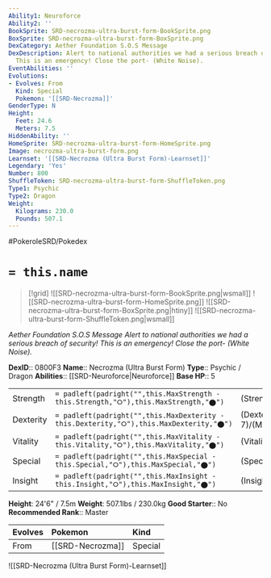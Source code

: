 ```yaml
---
Ability1: Neuroforce
Ability2: ''
BookSprite: SRD-necrozma-ultra-burst-form-BookSprite.png
BoxSprite: SRD-necrozma-ultra-burst-form-BoxSprite.png
DexCategory: Aether Foundation S.O.S Message
DexDescription: Alert to national authorities we had a serious breach of security!
  This is an emergency! Close the port- (White Noise).
EventAbilities: ''
Evolutions:
- Evolves: From
  Kind: Special
  Pokemon: '[[SRD-Necrozma]]'
GenderType: N
Height:
  Feet: 24.6
  Meters: 7.5
HiddenAbility: ''
HomeSprite: SRD-necrozma-ultra-burst-form-HomeSprite.png
Image: necrozma-ultra-burst-form.png
Learnset: '[[SRD-Necrozma (Ultra Burst Form)-Learnset]]'
Legendary: 'Yes'
Number: 800
ShuffleToken: SRD-necrozma-ultra-burst-form-ShuffleToken.png
Type1: Psychic
Type2: Dragon
Weight:
  Kilograms: 230.0
  Pounds: 507.1
---
```


#PokeroleSRD/Pokedex

# `= this.name`

> [!grid]
> ![[SRD-necrozma-ultra-burst-form-BookSprite.png|wsmall]]
> ![[SRD-necrozma-ultra-burst-form-HomeSprite.png]]
> ![[SRD-necrozma-ultra-burst-form-BoxSprite.png|htiny]]
> ![[SRD-necrozma-ultra-burst-form-ShuffleToken.png|wsmall]]


*Aether Foundation S.O.S Message*
*Alert to national authorities we had a serious breach of security! This is an emergency! Close the port- (White Noise).*

**DexID**:: 0800F3
**Name**:: Necrozma (Ultra Burst Form)
**Type**:: Psychic / Dragon
**Abilities**:: [[SRD-Neuroforce|Neuroforce]]
**Base HP**:: 5

|           |                                                                                        |                                          |
| --------- | -------------------------------------------------------------------------------------- | ---------------------------------------- |
| Strength  | `= padleft(padright("",this.MaxStrength - this.Strength,"⭘"),this.MaxStrength,"⬤")`    | (Strength::8)/(MaxStrength::8)   |
| Dexterity | `= padleft(padright("",this.MaxDexterity - this.Dexterity,"⭘"),this.MaxDexterity,"⬤")` | (Dexterity:: 7)/(MaxDexterity::7) |
| Vitality  | `= padleft(padright("",this.MaxVitality - this.Vitality,"⭘"),this.MaxVitality,"⬤")`    | (Vitality::6)/(MaxVitality::6)   |
| Special   | `= padleft(padright("",this.MaxSpecial - this.Special,"⭘"),this.MaxSpecial,"⬤")`       | (Special::8)/(MaxSpecial::8)     |
| Insight   | `= padleft(padright("",this.MaxInsight - this.Insight,"⭘"),this.MaxInsight,"⬤")`       | (Insight::6)/(MaxInsight::6)     |

**Height**: 24'6" / 7.5m
**Weight**: 507.1lbs / 230.0kg
**Good Starter**:: No
**Recommended Rank**:: Master

| Evolves   | Pokemon          | Kind    |
|:----------|:-----------------|:--------|
| From      | [[SRD-Necrozma]] | Special |

![[SRD-Necrozma (Ultra Burst Form)-Learnset]]